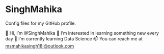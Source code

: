 # SinghMahika
Config files for my GitHub profile.

👋 Hi, I’m @SinghMahika
👀 I’m interested in learning something new every day
🌱 I’m currently learning Data Science
📫 You can reach me at msmahikasingh18j@outlook.com
